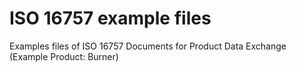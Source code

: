 # ISO 16757 example files
Examples files of ISO 16757 Documents for Product Data Exchange (Example Product: Burner)
